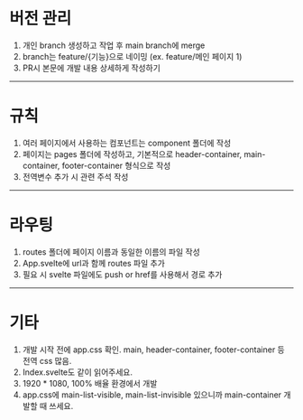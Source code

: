 # 버전 관리
1. 개인 branch 생성하고 작업 후 main branch에 merge
2. branch는 feature/{기능}으로 네이밍 (ex. feature/메인 페이지 1)
3. PR시 본문에 개발 내용 상세하게 작성하기

---

# 규칙
1. 여러 페이지에서 사용하는 컴포넌트는 component 폴더에 작성
2. 페이지는 pages 폴더에 작성하고, 기본적으로 header-container, main-container, footer-container 형식으로 작성
3. 전역변수 추가 시 관련 주석 작성

---

# 라우팅
1. routes 폴더에 페이지 이름과 동일한 이름의 파일 작성
2. App.svelte에 url과 함께 routes 파일 추가
3. 필요 시 svelte 파일에도 push or href를 사용해서 경로 추가

---

# 기타
1. 개발 시작 전에 app.css 확인. main, header-container, footer-container 등 전역 css 많음.
2. Index.svelte도 같이 읽어주세요.
3. 1920 * 1080, 100% 배율 환경에서 개발
4. app.css에 main-list-visible, main-list-invisible 있으니까 main-container 개발할 때 쓰세요.